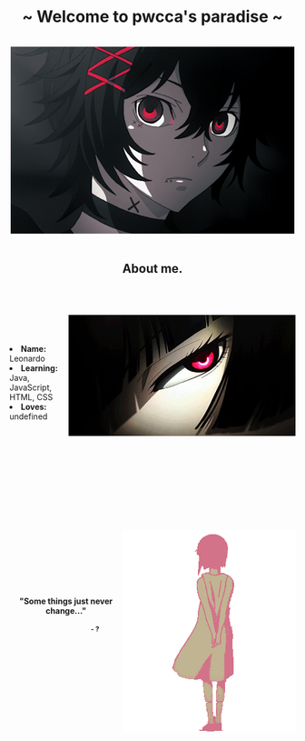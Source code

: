 <body>
<h1 align="center">~ Welcome to pwcca's paradise ~</h1>
<br>
<div align="center">
<img src="assets/banner.gif">
</div>
<br>
<div>
<h2 align="center"> About me. </h2>
 <br><br><br>
<img src="assets/side2.gif" align="right">
<br><br><br>
<li>
<b>Name:</b> Leonardo</li>
 <li>
<b>Learning:</b> Java, JavaScript, HTML, CSS
</li>
<li>
<b>Loves:</b> undefined
</li>
<br><br><br>
<br><br><br>
 <h1></h1>
<br><br><br>
<div align="center">
 <img align="right" src="assets/LainDressSlow.gif"><br><br><br><br><br><br>
<p><strong>"Some things just never change..."<strong><p>
 <small>⠀⠀⠀⠀⠀⠀⠀⠀⠀⠀⠀⠀- ?<small>
 </div>
</div>
<div>
